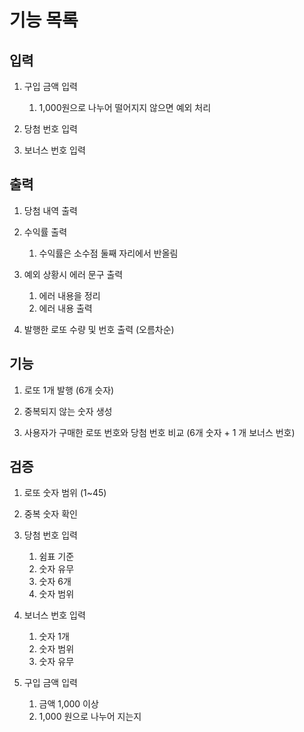 # 기능 목록

## 입력

1. 구입 금액 입력
    1. 1,000원으로 나누어 떨어지지 않으면 예외 처리


2. 당첨 번호 입력


3. 보너스 번호 입력

## 출력

1. 당첨 내역 출력


2. 수익률 출력
    1. 수익률은 소수점 둘째 자리에서 반올림


3. 예외 상황시 에러 문구 출력
    1. 에러 내용을 정리
    2. 에러 내용 출력


4. 발행한 로또 수량 및 번호 출력 (오름차순)

## 기능

1. 로또 1개 발행 (6개 슷자)


2. 중복되지 않는 숫자 생성


3. 사용자가 구매한 로또 번호와 당첨 번호 비교 (6개 숫자 + 1 개 보너스 번호)

## 검증

1. 로또 숫자 범위 (1~45)


2. 중복 숫자 확인


3. 당첨 번호 입력
    1. 쉼표 기준
    2. 숫자 유무
    3. 숫자 6개
    4. 숫자 범위


4. 보너스 번호 입력
    1. 숫자 1개
    2. 숫자 범위
    3. 숫자 유무


5. 구입 금액 입력
    1. 금액 1,000 이상
    2. 1,000 원으로 나누어 지는지